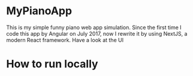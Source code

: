# MyPianoApp

This is my simple funny piano web app simulation. Since the first time I code this app by Angular on July 2017, 
now I rewrite it by using NextJS, a modern React framework. Have a look at the UI



# How to run locally

# 
